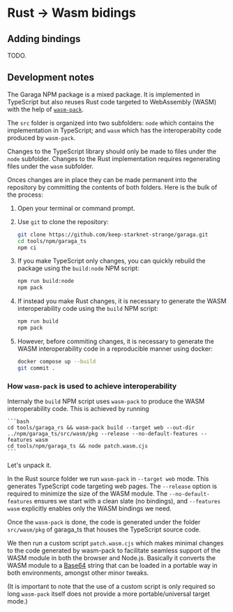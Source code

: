 # Rust -> Wasm bidings

## Adding bindings

TODO.

## Development notes

The Garaga NPM package is a mixed package. It is implemented in TypeScript but also reuses Rust code targeted to WebAssembly (WASM) with the help of [`wasm-pack`](https://rustwasm.github.io/wasm-pack/).

The `src` folder is organized into two subfolders: `node` which contains the implementation in TypeScript; and `wasm` which has the interoperabilty code produced by `wasm-pack`.

Changes to the TypeScript library should only be made to files under the `node` subfolder. Changes to the Rust implementation requires regenerating files under the `wasm` subfolder.

Onces changes are in place they can be made permanent into the repository by committing the contents of both folders. Here is the bulk of the process:

1. Open your terminal or command prompt.
2.  Use `git` to clone the repository:

    ```bash
    git clone https://github.com/keep-starknet-strange/garaga.git
    cd tools/npm/garaga_ts
    npm ci
    ```
3.  If you make TypeScript only changes, you can quickly rebuild the package using the `build:node` NPM script:

    ```bash
    npm run build:node
    npm pack
    ```
4.  If instead you make Rust changes, it is necessary to generate the WASM interoperability code using the `build` NPM script:

    ```bash
    npm run build
    npm pack
    ```
5.  However, before commiting changes, it is necessary to generate the WASM interoperability code in a reproducible manner using docker:

    ```bash
    docker compose up --build
    git commit .
    ```

### How `wasm-pack` is used to achieve interoperability

Internaly the `build` NPM script uses `wasm-pack` to produce the WASM interoperability code. This is achieved by running

````
```bash
cd tools/garaga_rs && wasm-pack build --target web --out-dir ../npm/garaga_ts/src/wasm/pkg --release --no-default-features --features wasm
cd tools/npm/garaga_ts && node patch.wasm.cjs
```
````

Let's unpack it.

In the Rust source folder we run `wasm-pack` in `--target web` mode. This generates TypeScript code targeting web pages. The `--release` option is required to minimize the size of the WASM module. The `--no-default-features` ensures we start with a clean slate (no bindings), and `--features wasm` explicitly enables only the WASM bindings we need.

Once the `wasm-pack` is done, the code is generated under the folder `src/wasm/pkg` of garaga\_ts that houses the TypeScript source code.

We then run a custom script `patch.wasm.cjs` which makes minimal changes to the code generated by wasm-pack to facilitate seamless support of the WASM module in both the browser and Node.js. Basically it converts the WASM module to a [Base64](https://en.wikipedia.org/wiki/Base64) string that can be loaded in a portable way in both environments, amongst other minor tweaks.

(It is important to note that the use of a custom script is only required so long `wasm-pack` itself does not provide a more portable/universal target mode.)
